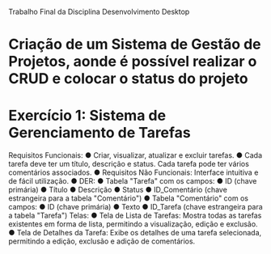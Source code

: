 Trabalho Final da Disciplina Desenvolvimento Desktop
# Criação de um Sistema de Gestão de Projetos, aonde é possível realizar o CRUD e colocar o status do projeto

# Exercício 1: Sistema de Gerenciamento de Tarefas
Requisitos Funcionais:
● Criar, visualizar, atualizar e excluir tarefas.
● Cada tarefa deve ter um título, descrição e status.
Cada tarefa pode ter vários comentários associados.
● Requisitos Não Funcionais:
Interface intuitiva e de fácil utilização.
● DER:
● Tabela "Tarefa" com os campos:
● ID (chave primária)
● Título
● Descrição
● Status
● ID_Comentário (chave estrangeira para a tabela "Comentário")
● Tabela "Comentário" com os campos:
● ID (chave primária)
● Texto
● ID_Tarefa (chave estrangeira para a tabela "Tarefa")
Telas:
● Tela de Lista de Tarefas: Mostra todas as tarefas existentes em forma de
lista, permitindo a visualização, edição e exclusão.
● Tela de Detalhes da Tarefa: Exibe os detalhes de uma tarefa selecionada,
permitindo a edição, exclusão e adição de comentários.
